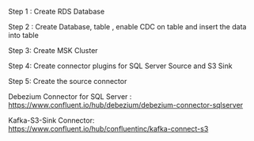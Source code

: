 Step 1 : Create RDS Database 

Step 2 : Create Database, table , enable CDC on table and insert the data into table

Step 3: Create MSK Cluster

Step 4: Create connector plugins for SQL Server Source and S3 Sink

Step 5: Create the source connector

Debezium Connector for SQL Server : 
https://www.confluent.io/hub/debezium/debezium-connector-sqlserver

Kafka-S3-Sink Connector:
https://www.confluent.io/hub/confluentinc/kafka-connect-s3



